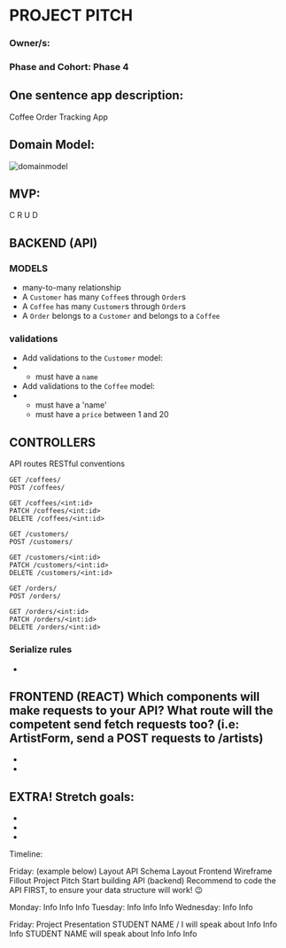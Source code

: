 # PROJECT PITCH
### Owner/s: 

### Phase and Cohort:  Phase 4



## One sentence app description:
Coffee Order Tracking App 


## Domain Model: 
![domainmodel](https://i.imgur.com/f5isEXU.png)


## MVP:
C
R
U
D


## BACKEND (API)
### MODELS
* many-to-many relationship
* A `Customer` has many `Coffee`s through `Order`s
* A `Coffee` has many `Customer`s through `Order`s 
* A `Order` belongs to a `Customer` and belongs to a `Coffee`


### validations 
* Add validations to the `Customer` model:
* - must have a `name`
* Add validations to the `Coffee` model:
* - must have a 'name' 
  - must have a `price` between 1 and 20


## CONTROLLERS
​​API routes 
RESTful conventions 
```
GET /coffees/
POST /coffees/
```

```
GET /coffees/<int:id>
PATCH /coffees/<int:id>
DELETE /coffees/<int:id>
```
```
GET /customers/
POST /customers/
```
```
GET /customers/<int:id>
PATCH /customers/<int:id>
DELETE /customers/<int:id>
```
```
GET /orders/
POST /orders/
```
```
GET /orders/<int:id>
PATCH /orders/<int:id>
DELETE /orders/<int:id>
```


### Serialize rules 
* 


FRONTEND (REACT)
Which components will make requests to your API? What route will the competent send fetch requests too? (i.e: ArtistForm, send a POST requests to /artists) 
-
-
-


EXTRA!
Stretch goals:
-
-
-
-

Timeline:

Friday: (example below)
Layout API Schema
Layout Frontend Wireframe
Fillout Project Pitch
Start building API (backend)
Recommend to code the API FIRST, to ensure your data structure will work! 😉


Monday: 
Info
Info
Info
Tuesday: 
Info
Info
Info
Wednesday: 
Info
Info






Friday: Project Presentation
STUDENT NAME / I will speak about
Info
Info
Info
STUDENT NAME will speak about
Info
Info
Info








